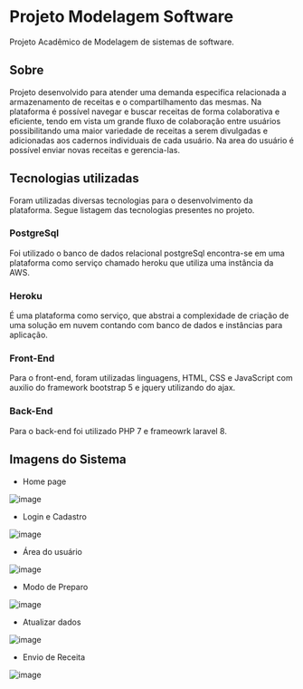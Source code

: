 # Projeto Modelagem Software
Projeto Acadêmico de Modelagem de sistemas de software.

## Sobre
Projeto desenvolvido para atender uma demanda especifica relacionada a armazenamento de receitas e o compartilhamento das mesmas. Na plataforma é possível navegar e buscar receitas de forma colaborativa e eficiente, tendo em vista um grande fluxo de colaboração entre usuários possibilitando uma maior variedade de receitas a serem divulgadas e adicionadas aos cadernos individuais de cada usuário. Na area do usuário é possível enviar novas receitas e gerencia-las.

## Tecnologias utilizadas
Foram utilizadas diversas tecnologias para o desenvolvimento da plataforma.
Segue listagem das tecnologias presentes no projeto.


### PostgreSql
Foi utilizado o banco de dados relacional postgreSql encontra-se em uma plataforma como serviço chamado heroku que utiliza uma instância da AWS.
    
### Heroku
É uma plataforma como serviço, que abstrai a complexidade de criação de uma solução em nuvem contando com banco de dados e instâncias para aplicação.

### Front-End
Para o front-end, foram utilizadas linguagens, HTML, CSS e JavaScript com auxilio do framework bootstrap 5 e jquery utilizando do ajax.

### Back-End
Para o back-end foi utilizado PHP 7 e frameowrk laravel 8.

## Imagens do Sistema

- Home page

![image](https://user-images.githubusercontent.com/72157212/143515160-d1c9b9d5-13e4-45b2-abe9-00191e92b070.png)

- Login e Cadastro

![image](https://user-images.githubusercontent.com/72157212/143515612-2e31d685-66b6-45db-bcb4-77beb47f9a1f.png)

- Área do usuário 

![image](https://user-images.githubusercontent.com/72157212/143515835-5cfbb926-58ca-4878-b44f-c0df9dda89cd.png)

- Modo de Preparo

![image](https://user-images.githubusercontent.com/72157212/143516102-08136f53-2598-4412-9630-469a02892d49.png)

- Atualizar dados

![image](https://user-images.githubusercontent.com/72157212/143516215-0aeec0fd-d237-4c1e-b314-6c6187a03bbf.png)

- Envio de Receita

![image](https://user-images.githubusercontent.com/72157212/143516445-6bcba622-6659-4b0c-b664-bf30a0e2c2c0.png)







